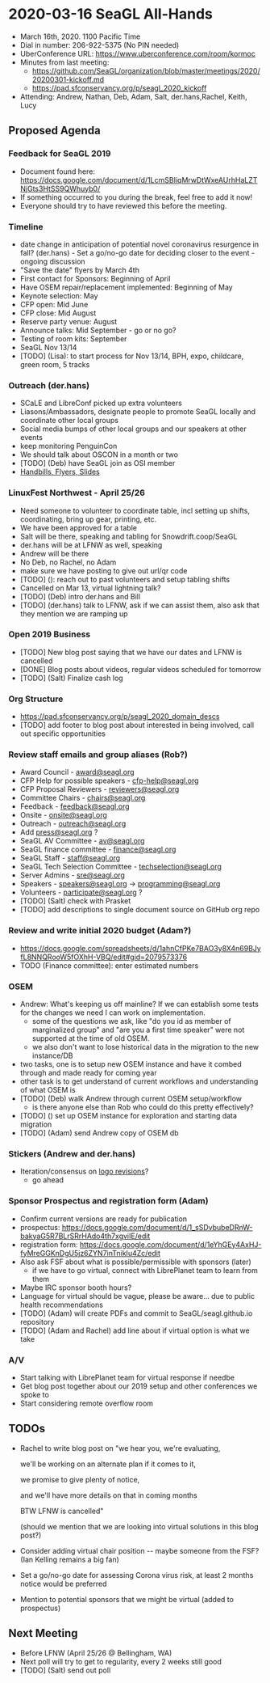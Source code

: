 # 2020-03-16 SeaGL All-Hands

- March 16th, 2020. 1100 Pacific Time
- Dial in number: 206-922-5375 (No PIN needed)
- UberConference URL: https://www.uberconference.com/room/kormoc
- Minutes from last meeting:
  - https://github.com/SeaGL/organization/blob/master/meetings/2020/20200301-kickoff.md
  - https://pad.sfconservancy.org/p/seagl_2020_kickoff
- Attending: Andrew, Nathan, Deb, Adam, Salt, der.hans,Rachel,  Keith, Lucy

## Proposed Agenda

### Feedback for SeaGL 2019

- Document found here: https://docs.google.com/document/d/1LcmSBIiqMrwDtWxeAUrhHaLZTNjGts3HtSS9QWhuyb0/
- If something occurred to you during the break, feel free to add it now!
- Everyone should try to have reviewed this before the meeting.

### Timeline

- date change in anticipation of potential novel coronavirus resurgence in fall? (der.hans) - Set a go/no-go date for deciding closer to the event - ongoing discussion
- "Save the date" flyers by March 4th
- First contact for Sponsors: Beginning of April
- Have OSEM repair/replacement implemented: Beginning of May
- Keynote selection: May
- CFP open: Mid June
- CFP close: Mid August
- Reserve party venue: August
- Announce talks: Mid September  -  go or no go?
- Testing of room kits: September
- SeaGL Nov 13/14
- [TODO] (Lisa): to start process for Nov 13/14, BPH, expo, childcare, green room, 5 tracks

### Outreach (der.hans)

- SCaLE and LibreConf picked up extra volunteers
- Liasons/Ambassadors, designate people to promote SeaGL locally and coordinate other local groups
- Social media bumps of other local groups and our speakers at other events
- keep monitoring PenguinCon
- We should talk about OSCON in a month or two
- [TODO] (Deb) have SeaGL join as OSI member
- [Handbills, Flyers, Slides](https://drive.google.com/drive/folders/1Oj2iFXFr7PpI9f7NKlNbnTUYStw7hQqu?usp=sharing)

### LinuxFest Northwest - April 25/26

- Need someone to volunteer to coordinate table, incl setting up shifts, coordinating, bring up gear, printing, etc.
- We have been approved for a table
- Salt will be there, speaking and tabling for Snowdrift.coop/SeaGL
- der.hans will be at LFNW as well, speaking
- Andrew will be there
- No Deb, no Rachel, no Adam
- make sure we have posting to give out url/qr code
- [TODO] (): reach out to past volunteers and setup tabling shifts
- Cancelled on Mar 13, virtual lightning talk?
- [TODO] (Deb) intro der.hans and Bill
- [TODO] (der.hans) talk to LFNW, ask if we can assist them, also ask that they mention we are ramping up

### Open 2019 Business

- [TODO] New blog post saying that we have our dates and LFNW is cancelled
- [DONE] Blog posts about videos, regular videos scheduled for tomorrow
- [TODO] (Salt) Finalize cash log

### Org Structure

- https://pad.sfconservancy.org/p/seagl_2020_domain_descs
- [TODO] add footer to blog post about interested in being involved, call out specific opportunities

### Review staff emails and group aliases (Rob?)

- Award Council - award@seagl.org
- CFP Help for possible speakers - cfp-help@seagl.org
- CFP Proposal Reviewers - reviewers@seagl.org
- Committee Chairs - chairs@seagl.org
- Feedback - feedback@seagl.org
- Onsite - onsite@seagl.org
- Outreach - outreach@seagl.org
- Add press@seagl.org ?
- SeaGL AV Committee - av@seagl.org
- SeaGL finance committee - finance@seagl.org
- SeaGL Staff - staff@seagl.org
- SeaGL Tech Selection Committee - techselection@seagl.org
- Server Admins - sre@seagl.org
- Speakers - speakers@seagl.org -> programming@seagl.org
- Volunteers - participate@seagl.org ?
- [TODO] (Salt) check with Prasket
- [TODO] add descriptions to single document source on GitHub org repo

### Review and write initial 2020 budget (Adam?)

- https://docs.google.com/spreadsheets/d/1ahnCfPKe7BAO3y8X4n69BJyfL8NNQRooW5fOXhH-VBQ/edit#gid=2079573376
- TODO (Finance committee): enter estimated numbers

### OSEM

- Andrew: What's keeping us off mainline? If we can establish some tests for the changes we need I can work on implementation.
  - some of the questions we ask, like "do you id as member of marginalized group" and "are you a first time speaker" were not supported at the time of old OSEM.
  - we also don't want to lose historical data in the migration to the new instance/DB
- two tasks, one is to setup new OSEM instance and have it combed through and made ready for coming year
- other task is to get understand of current workflows and understanding of what OSEM is
- [TODO] (Deb) walk Andrew through current OSEM setup/workflow
  - is there anyone else than Rob who could do this pretty effectively?
- [TODO] () set up OSEM instance for exploration and starting data migration
- [TODO] (Adam) send Andrew copy of OSEM db

### Stickers (Andrew and der.hans)

- Iteration/consensus on [logo revisions](https://github.com/SeaGL/organization/issues/24​)?
    - go ahead

### Sponsor Prospectus and registration form (Adam)

- Confirm current versions are ready for publication
- prospectus: https://docs.google.com/document/d/1_sSDvbubeDRnW-bakyaG5R7BLrSRrHAdo4th7xgviIE/edit
- registration form: https://docs.google.com/document/d/1eYhGEy4AxHJ-fyMreGGKnDgU5jz6ZYN7inTnikIu4Zc/edit
- Also ask FSF about what is possible/permissible with sponsors (later)
  - if we have to go virtual, connect with LibrePlanet team to learn from them
- Maybe IRC sponsor booth hours?
- Language for virtual should be vague, please be aware... due to public health recommendations
- [TODO] (Adam) will create PDFs and commit to SeaGL/seagl.github.io repository
- [TODO] (Adam and Rachel) add line about if virtual option is what we take

### A/V

- Start talking with LibrePlanet team for virtual response if needbe
- Get blog post together about our 2019 setup and other conferences we spoke to
- Start considering remote overflow room

## TODOs

- Rachel to write blog post on "we hear you, we're evaluating, 

    we'll be working on an alternate plan if it comes to it, 

    we promise to give plenty of notice, 

    and we'll have more details on that in coming months

    BTW LFNW is cancelled"

    (should we mention that we are looking into virtual solutions in this blog post?)

- Consider adding virtual chair position -- maybe someone from the FSF? (Ian Kelling remains a big fan)
- Set a go/no-go date for assessing Corona virus risk, at least 2 months notice would be preferred
- Mention to potential sponsors that we might be virtual (added to prospectus)

## Next Meeting

- Before LFNW (April 25/26 @ Bellingham, WA)
- Next poll will try to get to regularity, every 2 weeks still good
- [TODO] (Salt) send out poll



